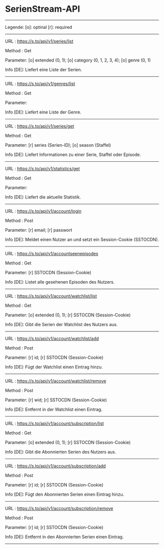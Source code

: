 # SerienStream-API

---

Legende: 
[o]: optinal
[r]: required

---

URL : https://s.to/api/v1/series/list

Method : Get

Parameter: [o] extended (0, 1); [o] category (0, 1, 2, 3, 4); [o] genre (0, 1)

Info [DE]: Liefert eine Liste der Serien.

---

URL : https://s.to/api/v1/genres/list

Method : Get

Parameter: 

Info [DE]: Liefert eine Liste der Genre.

---

URL : https://s.to/api/v1/series/get

Method : Get

Parameter: [r] series (Serien-ID); [o] season (Staffel)

Info [DE]: Liefert Informationen zu einer Serie, Staffel oder Episode.

---

URL : https://s.to/api/v1/statistics/get

Method : Get

Parameter:

Info [DE]: Liefert die aktuelle Statistik.

---

URL : https://s.to/api/v1/account/login

Method : Post

Parameter: [r] email; [r] passwort

Info [DE]: Meldet einen Nutzer an und setzt ein Session-Cookie (SSTOCDN).

---

URL : https://s.to/api/v1/accountseenepisodes

Method : Get

Parameter: [r] SSTOCDN (Session-Cookie)

Info [DE]: Listet alle gesehenen Episoden des Nutzers.

---

URL : https://s.to/api/v1/account/watchlist/list

Method : Get

Parameter: [o] extended (0, 1); [r] SSTOCDN (Session-Cookie)

Info [DE]: Gibt die Serien der Watchlist des Nutzers aus.

---

URL : https://s.to/api/v1/account/watchlist/add

Method : Post

Parameter: [r] id; [r] SSTOCDN (Session-Cookie)

Info [DE]: Fügt der Watchlist einen Eintrag hinzu.

---

URL : https://s.to/api/v1/account/watchlist/remove

Method : Post

Parameter: [r] wid; [r] SSTOCDN (Session-Cookie)

Info [DE]: Entfernt in der Watchlist einen Eintrag.

---

URL : https://s.to/api/v1/account/subscription/list

Method : Get

Parameter: [o] extended (0, 1); [r] SSTOCDN (Session-Cookie)

Info [DE]: Gibt die Abonnierten Serien des Nutzers aus.

---

URL : https://s.to/api/v1/account/subscription/add

Method : Post

Parameter: [r] id; [r] SSTOCDN (Session-Cookie)

Info [DE]: Fügt den Abonnierten Serien einen Eintrag hinzu.

---

URL : https://s.to/api/v1/account/subscription/remove

Method : Post

Parameter: [r] id; [r] SSTOCDN (Session-Cookie)

Info [DE]: Entfernt in den Abonnierten Serien einen Eintrag.

---